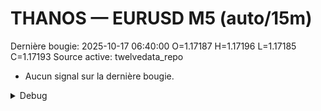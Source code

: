 # THANOS — EURUSD M5 (auto/15m)
Dernière bougie: 2025-10-17 06:40:00  O=1.17187  H=1.17196  L=1.17185  C=1.17193
Source active: twelvedata_repo

- Aucun signal sur la dernière bougie.

<details><summary>Debug</summary>

- TD_API_KEY manquant.

</details>
